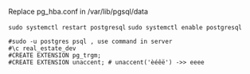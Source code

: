 Replace pg_hba.conf in /var/lib/pgsql/data


`sudo systemctl restart postgresql`
`sudo systemctl enable postgresql`




```
#sudo -u postgres psql , use command in server
#\c real_estate_dev
#CREATE EXTENSION pg_trgm;
#CREATE EXTENSION unaccent; # unaccent('èéêë') ->> eeee

```


